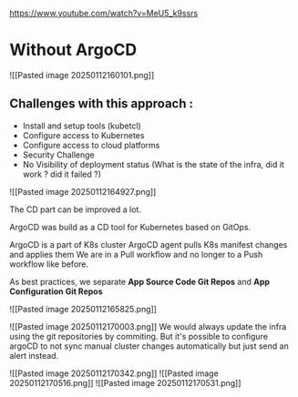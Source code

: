 https://www.youtube.com/watch?v=MeU5_k9ssrs
 
# Without ArgoCD

![[Pasted image 20250112160101.png]]

## Challenges with this approach : 
* Install and setup tools (kubetcl)
* Configure access to Kubernetes
* Configure access to cloud platforms
* Security Challenge
* No Visibility of deployment status (What is the state of the infra, did it work ? did it failed ?)

![[Pasted image 20250112164927.png]]

The CD part can be improved a lot.

ArgoCD was build as a CD tool for Kubernetes based on GitOps.

ArgoCD is a part of K8s cluster
ArgoCD agent pulls K8s manifest changes and applies them
We are in a Pull workflow and no longer to a Push workflow like before.

As best practices, we separate **App Source Code Git Repos** and **App Configuration Git Repos**

![[Pasted image 20250112165825.png]]

![[Pasted image 20250112170003.png]]
We would always update the infra using the git repositories by commiting. 
But it's possible to configure argoCD to not sync manual cluster changes automatically but just send an alert instead.

![[Pasted image 20250112170342.png]]
![[Pasted image 20250112170516.png]]
![[Pasted image 20250112170531.png]] 